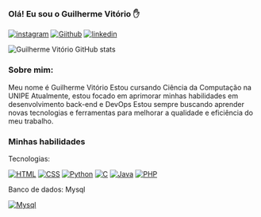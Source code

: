 
### Olá! Eu sou o Guilherme Vitório ✋

[![instagram](https://img.shields.io/badge/Instagram-E4405F?style=for-the-badge&logo=instagram&logoColor=white)](https://instagram.com/guilhermevitorio__)
[![Giithub](https://img.shields.io/badge/GitHub-100000?style=for-the-badge&logo=github&logoColor=white)](https://github.com/guivitorio_)
[![linkedin](https://img.shields.io/badge/LinkedIn-0077B5?style=for-the-badge&logo=linkedin&logoColor=white)]()

![Guilherme Vitório GitHub stats](https://github-readme-stats.vercel.app/api?username=guivitorio&show_icons=true&theme=tokyonight)

### Sobre mim:

Meu nome é Guilherme Vitório
Estou cursando Ciência da Computação na UNIPE
Atualmente, estou focado em aprimorar minhas habilidades em desenvolvimento back-end e DevOps
Estou sempre buscando aprender novas tecnologias e ferramentas para melhorar a qualidade e eficiência do meu trabalho.

### Minhas habilidades

Tecnologias:

[![HTML](https://img.shields.io/badge/HTML5-E34F26?style=for-the-badge&logo=html5&logoColor=white)]()
[![CSS](https://img.shields.io/badge/CSS3-1572B6?style=for-the-badge&logo=css3&logoColor=white)]()
[![Python](https://img.shields.io/badge/Python-3776AB?style=for-the-badge&logo=python&logoColor=white)]() 
[![C](https://img.shields.io/badge/C-00599C?style=for-the-badge&logo=c&logoColor=white)]()
[![Java](https://img.shields.io/badge/Java-ED8B00?style=for-the-badge&logo=openjdk&logoColor=white)]() 
[![PHP](https://img.shields.io/badge/PHP-777BB4?style=for-the-badge&logo=php&logoColor=white)]()


Banco de dados: Mysql

[![Mysql](https://img.shields.io/badge/MySQL-00000F?style=for-the-badge&logo=mysql&logoColor=white)]()


